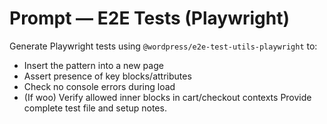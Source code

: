 # Prompt — E2E Tests (Playwright)

Generate Playwright tests using `@wordpress/e2e-test-utils-playwright` to:
- Insert the pattern into a new page
- Assert presence of key blocks/attributes
- Check no console errors during load
- (If woo) Verify allowed inner blocks in cart/checkout contexts
Provide complete test file and setup notes.
